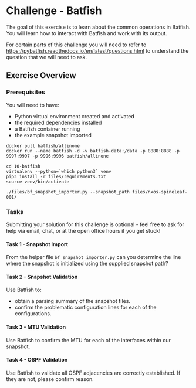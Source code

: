 # Challenge - Batfish
 
The goal of this exercise is to learn about the common operations in Batfish. You will learn how to interact with Batfish and work with its output.
 
For certain parts of this challenge you will need to refer to https://pybatfish.readthedocs.io/en/latest/questions.html to understand the question that we will need to ask. 

## Exercise Overview
 
### Prerequisites
 
You will need to have:
* Python virtual environment created and activated
* the required dependencies installed
* a Batfish container running
* the example snapshot imported

```
docker pull batfish/allinone
docker run --name batfish -d -v batfish-data:/data -p 8888:8888 -p 9997:9997 -p 9996:9996 batfish/allinone

cd 10-batfish
virtualenv --python=`which python3` venv
pip3 install -r files/requirements.txt
source venv/bin/activate

./files/bf_snapshot_importer.py --snapshot_path files/nxos-spineleaf-001/
```

### Tasks
 
Submitting your solution for this challenge is optional - feel free to ask for help via email, chat, or at the open office hours if you get stuck!
 
#### Task 1 - Snapshot Import
 
From the helper file `bf_snapshot_importer.py` can you determine the line where the snapshot is initialized using the supplied snapshot path?

 
#### Task 2 - Snapshot Validation
 
Use Batfish to:
* obtain a parsing summary of the snapshot files.
* confirm the problematic configuration lines for each of the configurations. 

#### Task 3 - MTU Validation

Use Batfish to confirm the MTU for each of the interfaces within our snapshot.
 
#### Task 4 - OSPF Validation
 
Use Batfish to validate all OSPF adjacencies are correctly established. If they are not, please confirm reason.

 
